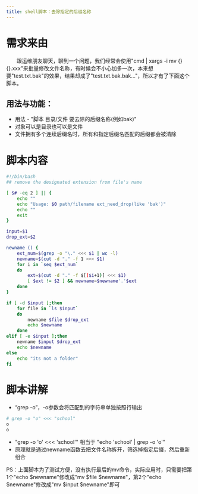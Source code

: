 ```yaml
---
title: shell脚本：去除指定的后缀名称
---
```

# 需求来由
&emsp;&emsp;跟运维朋友聊天，聊到一个问题，我们经常会使用"cmd | xargs -i mv {} {}.xxx"来批量修改文件名称，有时候会不小心加多一次，本来想要"test.txt.bak"的效果，结果却成了"test.txt.bak.bak..."，所以才有了下面这个脚本。
<!--more-->
## 用法与功能：
+ 用法 - "脚本 目录/文件 要去除的后缀名称(例如bak)"
+ 对象可以是目录也可以是文件
+ 文件拥有多个连续后缀名时，所有和指定后缀名匹配的后缀都会被清除
# 脚本内容
``` bash
#!/bin/bash
## remove the designated extension from file's name

[ $# -eq 2 ] || {
    echo ""
    echo "Usage: $0 path/filename ext_need_drop(like 'bak')"
    echo ""
    exit
}

input=$1
drop_ext=$2

newname () {
    ext_num=$(grep -o "\." <<< $1 | wc -l)
    newname=$(cut -d "." -f 1 <<< $1)
    for i in `seq $ext_num`
    do
        ext=$(cut -d "." -f $[($i+1)] <<< $1)
        [ $ext != $2 ] && newname=$newname'.'$ext
    done
}

if [ -d $input ];then
    for file in `ls $input`
    do
        newname $file $drop_ext
        echo $newname
    done
elif [ -e $input ];then
    newname $input $drop_ext
    echo $newname
else
    echo "its not a folder"
fi
```
# 脚本讲解
+ “grep -o”，-o参数会将匹配到的字符串单独按照行输出
``` bash
# grep -o "o" <<< "school"
o
o
```
+ "grep -o 'o' <<< 'school'" 相当于 "echo 'school' | grep -o 'o'"
+ 原理就是通过newname函数去把文件名称拆开，筛选掉指定后缀，然后重新组合

PS：上面脚本为了测试方便，没有执行最后的mv命令，实际应用时，只需要把第1个"echo $newname"修改成"mv \$file \$newname"，第2个"echo \$newname"修改成"mv \$input \$newname"即可